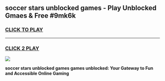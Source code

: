 
## soccer stars unblocked games - Play Unblocked Gmaes & Free #9mk6k
<h3>
<a href="https://news.freeplayer.one?title=soccer_stars_unblocked_games&ref=24F">CLICK TO PLAY</a></h3>
<hr>

<h3>
<a href="https://news.freeplayer.one?title=soccer_stars_unblocked_games&ref=24F">CLICK 2 PLAY</a>
  
</h3>

<a href="https://news.freeplayer.one?title=soccer_stars_unblocked_games&ref=24F/"><img src="https://clearcache.store/games.png"></a>


**soccer stars unblocked games games unblocked: Your Gateway to Fun and Accessible Online Gaming**
